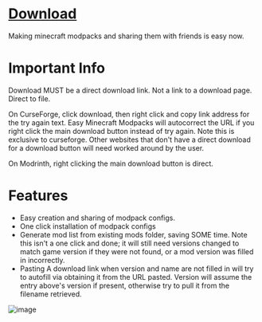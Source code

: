 # [Download](https://nightly.link/MistressPlague/Easy-Minecraft-Modpacks/workflows/dotnet-desktop/master/Output.zip)

Making minecraft modpacks and sharing them with friends is easy now.

# Important Info
Download MUST be a direct download link. Not a link to a download page. Direct to file.

On CurseForge, click download, then right click and copy link address for the try again text.
Easy Minecraft Modpacks will autocorrect the URL if you right click the main download button instead of try again. Note this is exclusive to curseforge. Other websites that don't have a direct download for a download button will need worked around by the user.

On Modrinth, right clicking the main download button is direct.

# Features
- Easy creation and sharing of modpack configs.
- One click installation of modpack configs
- Generate mod list from existing mods folder, saving SOME time. Note this isn't a one click and done; it will still need versions changed to match game version if they were not found, or a mod version was filled in incorrectly.
- Pasting A download link when version and name are not filled in will try to autofill via obtaining it from the URL pasted. Version will assume the entry above's version if present, otherwise try to pull it from the filename retrieved.

![image](https://github.com/MistressPlague/Easy-Minecraft-Modpacks/assets/36628963/a7403dbb-56d5-4d5a-b15e-2fd24b867d58)
